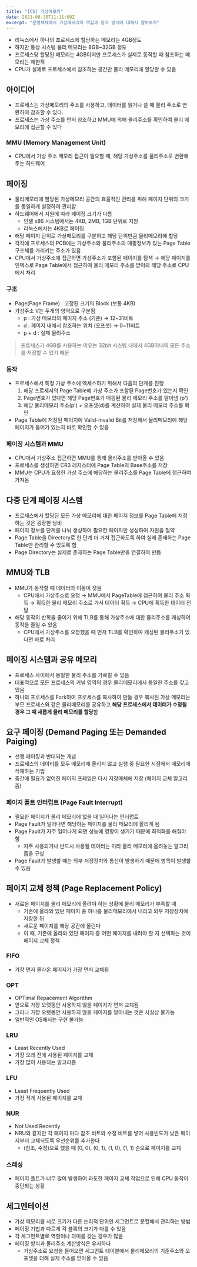 ```yaml
---
title: "[CS] 가상메모리"
date: 2021-08-30T11:11:09Z
excerpt: "운영체제에서 가상메모리의 역할과 동작 방식에 대해서 알아보자"
---
```


- 리눅스에서 하나의 프로세스에 할당하는 메모리는 4GB정도
- 하지만 통상 시스템 물리 메모리는 8GB~32GB 정도
- 프로세스당 할당된 메모리는 4GB이지만 프로세스가 실제로 동작할 때 참조하는 메모리는 제한적
- CPU가 실제로 프로세스에서 참조하는 공간만 물리 메모리에 할당할 수 있음

## 아이디어

- 프로세스는 가상메모리의 주소를 사용하고, 데이터를 읽거나 쓸 때 물리 주소로 변환하여 참조할 수 있다.
- 프로세스는 가상 주소를 먼저 참조하고 MMU에 의해 물리주소를 확인하여 물리 메모리에 접근할 수 있다

### MMU (Memory Management Unit)

- CPU에서 가상 주소 메모리 접근이 필요할 때, 해당 가상주소를 물리주소로 변환해 주는 하드웨어

## 페이징

- 물리메모리에 할당된 가상메모리 공간의 효율적인 관리를 위해 페이지 단위의 크기를 동일하게 설정하여 관리함
- 하드웨어에서 지원에 따라 페이징 크기가 다름
    - 인텔 x86 시스템에서는 4KB, 2MB, 1GB 단위로 지원
    - 리눅스에서는 4KB로 페이징
- 해당 페이지 단위로 가상메모리를 구분하고 해당 단위만큼 물리메모리에 할당
- 각각에 프로세스의 PCB에는 가상주소와 물리주소의 매핑정보가 있는 Page Table 구조체를 가리키는 주소가 있음
- CPU에서 가상주소에 접근하면 가상주소가 포함된 페이지를 탐색 → 해당 페이지를 인덱스로 Page Table에서 접근하여 물리 메모리 주소를 받아와 해당 주소로 CPU에서 처리

### 구조

- Page(Page Frame) : 고정된 크기의 Block (보통 4KB)
- 가상주소 V는 두개의 영역으로 구분됨
    - p : 가상 메모리의 페이지 주소 (기준) → 12~31비트
    - d : 페이지 내에서 참조하는 위치 (오프셋) → 0~11비트
    - p + d : 실제 물리주소

> 프로세스가 4GB를 사용하는 이유는 32bit 시스템 내에서 4GB이내의 모든 주소를 저장할 수 있기 때문

### 동작

- 프로세스에서 특정 가상 주소에 엑세스하기 위해서 다음의 단계를 진행
    1. 해당 프로세서의 Page Table에 가상 주소가 포함된 Page번호가 있는지 확인
    2. Page번호가 있다면 해당 Page번호가 매핑된 물리 메모리 주소를 알아냄 (p')
    3. 해당 물리메모리 주소(p') + 오프셋(d)를 계산하여 실제 물리 메모리 주소를 확인
- Page Table에 저장된 페이지에 Valid-Invalid Bit를 저장해서 물리메모리에 해당 페이지가 들어가 있는지 바로 확인할 수 있음

### 페이징 시스템과 MMU

- CPU에서 가상주소 접근하면 MMU를 통해 물리주소를 받아올 수 있음
- 프로세스를 생성하면 CR3 레지스터에 Page Table의 Base주소를 저장
- MMU는 CPU가 요청한 가상 주소에 해당하는 물리주소를 Page Table에 접근하여 가져옴

## 다중 단계 페이징 시스템

- 프로세스에서 할당된 모든 가상 메모리에 대한 페이지 정보를 Page Table에 저장하는 것은 굉장한 낭비
- 페이지 정보를 단계를 나눠 생성하여 필요한 페이지만 생성하여 자원을 절약
- Page Table을 Directory로 한 단계 더 거쳐 접근하도록 하여 실제 존재하는 Page Table만 관리할 수 있도록 함
- Page Directory는 실제로 존재하는 Page Table만을 연결하여 만듬

## MMU와 TLB

- MMU가 동작할 때 데이터의 이동이 잦음
    - CPU에서 가상주소로 요청 → MMU에서 PageTable에 접근하여 물리 주소 획득 → 획득한 물리 메모리 주소로 가서 데이터 획득 → CPU에 획득한 데이터 전달
- 해당 동작의 반복을 줄이기 위해 TLB를 통해 가상주소에 대한 물리주소를 캐싱하여 동작을 줄일 수 있음
    - CPU에서 가상주소를 요청했을 때 먼저 TLB를 확인하여 캐싱된 물리주소가 있다면 바로 처리

## 페이징 시스템과 공유 메모리

- 프로세스 사이에서 동일한 물리 주소를 가르킬 수 있음
- 대표적으로 모든 프로세스의 커널 영역의 경우 물리메모리에서 동일한 주소를 갖고있음
- 하나의 프로세스를 Fork하여 프로세스를 복사하여 만들 경우 복사된 가상 메모리는 부모 프로세스와 같은 물리메모리를 공유하고 **해당 프로세스에서 데이터가 수정될 경우 그 때 새롭게 물리 메모리를 할당**함

## 요구 페이징 (Demand Paging 또는 Demanded Paiging)

- 선행 페이징과 반대되는 개념
- 프로세스의 데이터를 모두 메모리에 올리지 않고 실행 중 필요한 시점에서 메모리에 적재하는 기법
- 중간에 필요가 없어진 페이지 프레임은 다시 저장매체에 저장 (페이지 교체 알고리즘)

### 페이지 폴트 인터럽트 (Page Fault Interrupt)

- 필요한 페이지가 물리 메모리에 없을 때 일어나는 인터럽트
- Page Fault가 일어나면 해당하는 페이지를 물리 메모리에 올리게 됨
- Page Fault가 자주 일어나게 되면 성능에 영향이 생기기 때문에 최적화를 해줘야 함
    - 자주 사용되거나 반드시 사용될 데이터는 미리 물리 메모리에 올려놓는 알고리즘을 구성
- Page Fault가 발생할 때는 외부 저장장치와 통신이 발생하기 때문에 병목이 발생할 수 있음

## 페이지 교체 정책 (Page Replacement Policy)

- 새로운 페이지를 물리 메모리에 올려야 하는 상황에 물리 메모리가 부족할 때
    - 기존에 올라와 있던 페이지 중 하나를 물리메모리에서 내리고 외부 저장장치에 저장한 뒤
    - 새로운 페이지를 해당 공간에 올린다
    - 이 때, 기존에 올라와 있던 페이지 중 어떤 페이지를 내려야 할 지 선택하는 것이 페이지 교체 정책

### FIFO

- 가장 먼저 올라온 페이지가 가장 먼저 교체됨

### **OPT**

- OPTimal Repacement Algorithm
- 앞으로 가장 오랫동안 사용하지 않을 페이지가 먼저 교체됨
- 그러나 가장 오랫동안 사용하지 않을 페이지를 알아내는 것은 사실상 불가능
- 일반적인 OS에서는 구현 불가능

### **LRU**

- Least Recently Used
- 가장 오래 전에 사용된 페이지를 교체
- 가장 많이 사용되는 알고리즘

### **LFU**

- Least Frequently Used
- 가장 적게 사용된 페이지를 교체

### **NUR**

- Not Used Recently
- NRU와 같지만 각 페이지 마다 참조 비트와 수정 비트를 넣어 사용빈도가 낮은 페이지부터 교체되도록 우선순위를 추가한다
    - (참조, 수정)으로 했을 때 (0, 0), (0, 1), (1, 0), (1, 1) 순으로 페이지를 교체

### 스레싱

- 페이지 폴트가 너무 많이 발생하여 과도한 페이지 교체 작업으로 인해 CPU 동작이 중단되는 상황

## 세그멘테이션

- 가상 메모리를 서로 크기가 다른 논리적 단위인 세그먼트로 분할해서 관리하는 방법
- 페이징 기법과 다르게 각 블록의 크기가 다를 수 있음
- 각 세그먼트별로 역할이나 의미를 갖는 경우가 많음
- 페이징 방식과 물리주소 계산방식은 유사하다
    - 가상주소로 요청을 들어오면 세그먼트 테이블에서 물리메모리의 기준주소와 오프셋을 더해 실제 주소를 받아올 수 있음
